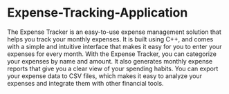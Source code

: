 # Expense-Tracking-Application
The Expense Tracker is an easy-to-use expense management solution that helps you track your monthly expenses. It is built using C++, and comes with a simple and intuitive interface that makes it easy for you to enter your expenses for every month. With the Expense Tracker, you can categorize your expenses by name and amount. It also generates monthly expense reports that give you a clear view of your spending habits. You can export your expense data to CSV files, which makes it easy to analyze your expenses and integrate them with other financial tools.
